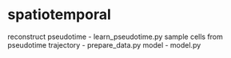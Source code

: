# spatiotemporal

reconstruct pseudotime - learn_pseudotime.py
sample cells from pseudotime trajectory - prepare_data.py
model - model.py
